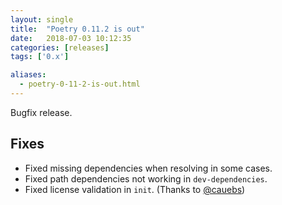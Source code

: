 ```yaml
---
layout: single
title:  "Poetry 0.11.2 is out"
date:   2018-07-03 10:12:35
categories: [releases]
tags: ['0.x']

aliases:
  - poetry-0-11-2-is-out.html
---
```


Bugfix release.


## Fixes

- Fixed missing dependencies when resolving in some cases.
- Fixed path dependencies not working in `dev-dependencies`.
- Fixed license validation in `init`. (Thanks to [@cauebs](https://github.com/cauebs))
